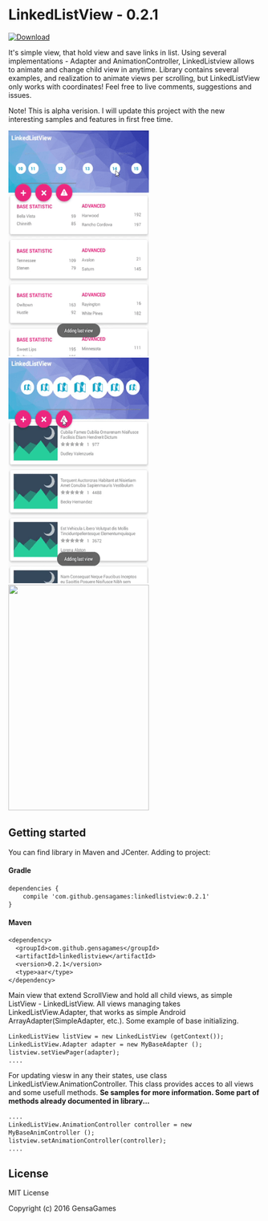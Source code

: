# LinkedListView - 0.2.1

[ ![Download](https://api.bintray.com/packages/gensagames/maven/linkedlistview/images/download.svg) ](https://bintray.com/gensagames/maven/linkedlistview/_latestVersion)
 
It's simple view, that hold view and save links in list. Using several implementations - Adapter and AnimationController, LinkedListview allows to animate and change child view in anytime. Library contains several examples, and realization to animate views per scrolling, but LinkedListView only works with coordinates! Feel free to live comments, suggestions and issues.

Note! This is alpha verision. I will update this project with the new interesting samples and features in first free time. 



<img src="https://raw.githubusercontent.com/GensaGames/LinkedListView/master/screenshots/Screen-SimplePointMoving.gif" width="280" height="450" />
<img src="https://raw.githubusercontent.com/GensaGames/LinkedListView/master/screenshots/Screen-ScaleCenter.gif" width="280" height="450" />
<img src="https://raw.githubusercontent.com/GensaGames/LinkedListView/master/screenshots/Screen-PointMoving.gif" width="280" height="450" />



## Getting started
You can find library in Maven and JCenter. Adding to project: 

#### Gradle
```
dependencies {
    compile 'com.github.gensagames:linkedlistview:0.2.1'
}
```
#### Maven
```
<dependency>
  <groupId>com.github.gensagames</groupId>
  <artifactId>linkedlistview</artifactId>
  <version>0.2.1</version>
  <type>aar</type>
</dependency>
```
Main view that extend ScrollView and hold all child views, as simple ListView - LinkedListView. All views managing takes LinkedListView.Adapter, that works as simple Android ArrayAdapter(SimpleAdapter, etc.). Some example of base initializing.

```
LinkedListView listView = new LinkedListView (getContext());
LinkedListView.Adapter adapter = new MyBaseAdapter ();
listview.setViewPager(adapter);
....
```
For updating viesw in any their states, use class LinkedListView.AnimationController. This class provides acces to all views and some usefull methods. **Se samples for more information. Some part of methods already documented in library...**
```
....
LinkedListView.AnimationController controller = new MyBaseAnimController ();
listview.setAnimationController(controller);
....
```


## License

MIT License 

Copyright (c) 2016 GensaGames

